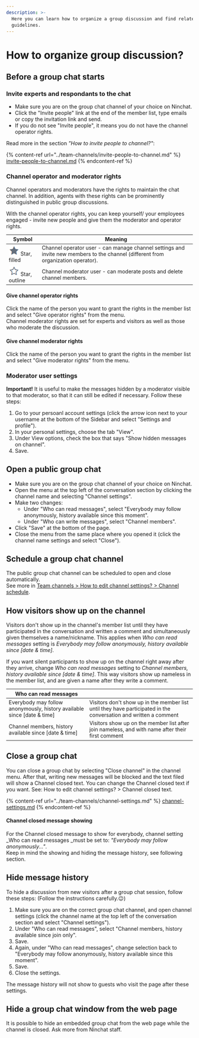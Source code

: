 ```yaml
---
description: >-
  Here you can learn how to organize a group discussion and find related
  guidelines.
---
```


# How to organize group discussion?

## Before a group chat starts

### Invite experts and respondants to the chat

* Make sure you are on the group chat channel of your choice on Ninchat.&#x20;
* Click the "Invite people" link at the end of the member list, type emails or copy the invitation link and send.
* If you do not see "Invite people", it means you do not have the channel operator rights.

Read more in the section _"How to invite people to channel?"_:

{% content-ref url="../team-channels/invite-people-to-channel.md" %}
[invite-people-to-channel.md](../team-channels/invite-people-to-channel.md)
{% endcontent-ref %}

### Channel operator and moderator rights

Channel operators and moderators have the rights to maintain the chat channel. In addition, agents with these rights can be prominently distinguished in public group discussions.

With the channel operator rights, you can keep yourself/ your employees engaged - invite new people and give them the moderator and operator rights.

| Symbol                                              | Meaning                                                                                                                           |
| --------------------------------------------------- | --------------------------------------------------------------------------------------------------------------------------------- |
| ![](../.gitbook/assets/operator.png) Star, filled   | Channel operator user - can manage channel settings and invite new members to the channel (different from organization operator). |
| ![](../.gitbook/assets/moderator.png) Star, outline | Channel moderator user - can moderate posts and delete channel members.                                                           |

#### Give channel operator rights

Click the name of the person you want to grant the rights in the member list and select "Give operator rights" from the menu. \
Channel moderator rights are set for experts and visitors as well as those who moderate the discussion.

#### Give channel moderator rights

Click the name of the person you want to grant the rights in the member list and select "Give moderator rights" from the menu.

### Moderator user settings <a href="moderaattorin-kayttajaasetukset" id="moderaattorin-kayttajaasetukset"></a>

**Important!** It is useful to make the messages hidden by a moderator visible to that moderator, so that it can still be edited if necessary. Follow these steps:

1. Go to your persoanl account settings (click the arrow icon next to your username at the bottom of the Sidebar and select "Settings and profile").
2. In your personal settings, choose the tab "View".
3. Under View options, check the box that says "Show hidden messages on channel".
4. Save.

## Open a public group chat

* Make sure you are on the group chat channel of your choice on Ninchat.&#x20;
* Open the menu at the top left of the conversation section by clicking the channel name and selecting "Channel settings".
* Make two changes:&#x20;
  * Under "Who can read messages", select "Everybody may follow anonymously, history available since this moment".
  * Under "Who can write messages", select "Channel members".
* Click "Save" at the bottom of the page.
* Close the menu from the same place where you opened it (click the channel name settings and select "Close").

## Schedule a group chat channel <a href="ryhmachat-kanavan-ajastaminen" id="ryhmachat-kanavan-ajastaminen"></a>

The public group chat channel can be scheduled to open and close automatically.\
See more in [Team channels > How to edit channel settings? > Channel schedule](https://ninchat.gitbook.io/ninchat-support/tiimikanavat/kanavan-asetukset#kanavan-aikataulu).

## How visitors show up on the channel <a href="keskustelijoiden-nakyminen-kanavalla" id="keskustelijoiden-nakyminen-kanavalla"></a>

Visitors don't show up in the channel's member list until they have participated in the conversation and written a comment and simultaneously given themselves a name/nickname. This applies when _Who can read messages_ setting is _Everybody may follow anonymously, history available since \[date & time]_.

If you want silent participants to show up on the channel right away after they arrive, change _Who can read messages_ setting to _Channel members, history available since \[date & time]_. This way visitors show up nameless in the member list, and are given a name after they write a comment.

| Who can read messages                                                    |                                                                                                                  |
| ------------------------------------------------------------------------ | ---------------------------------------------------------------------------------------------------------------- |
| Everybody may follow anonymously, history available since \[date & time] | Visitors don't show up in the member list until they have participated in the conversation and written a comment |
| Channel members, history available since \[date & time]                  | Visitors show up on the member list after join nameless, and with name after their first comment                 |

## Close a group chat <a href="ryhmachatin-sulkeminen" id="ryhmachatin-sulkeminen"></a>

You can close a group chat by selecting "Close channel" in the channel menu. After that, writing new messages will be blocked and the text filed will show a Channel closed text. You can change the Channel closed text if you want. See: How to edit channel settings? > Channel closed text.

{% content-ref url="../team-channels/channel-settings.md" %}
[channel-settings.md](../team-channels/channel-settings.md)
{% endcontent-ref %}

#### Channel closed message showing <a href="kanava-suljettu-viestin-nakyminen" id="kanava-suljettu-viestin-nakyminen"></a>

For the Channel closed message to show for everybody, channel setting _Who can read messages _must be set to: _"Everybody may follow anonymously..."_.\
Keep in mind the showing and hiding the message history, see following section.

## Hide message history

To hide a discussion from new visitors after a group chat session, follow these steps: (Follow the instructions carefully.:wink:)

1. Make sure you are on the correct group chat channel, and open channel settings (click the channel name at the top left of the conversation section and select "Channel settings").
2. Under "Who can read messages", select "Channel members, history available since join only".
3. Save.
4. Again, under "Who can read messages", change selection back to "Everybody may follow anonymously, history available since this moment".
5. Save.
6. Close the settings.

The message history will not show to guests who visit the page after these settings.

## Hide a group chat window from the web page

It is possible to hide an embedded group chat from the web page while the channel is closed. Ask more from Ninchat staff.
